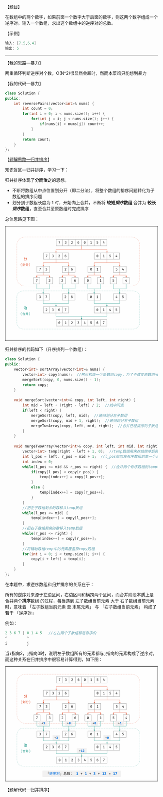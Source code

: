 【题目】

在数组中的两个数字，如果前面一个数字大于后面的数字，则这两个数字组成一个逆序对。输入一个数组，求出这个数组中的逆序对的总数。

【示例】

```c++
输入: [7,5,6,4]
输出: 5
```

---

【我的思路—暴力】

两重循环判断逆序对个数，O(N^2)很显然会超时，然而本菜鸡只能想到暴力

【我的代码—暴力】

```c++
class Solution {
public:
    int reversePairs(vector<int>& nums) {
        int count = 0;
        for(int i = 0; i < nums.size(); i++) {
            for(int j = i; j < nums.size(); j++) {
                if(nums[i] > nums[j]) count++; 
            }
        }
        return count;
    }
};
```

【[题解思路—归并排序](https://leetcode-cn.com/problems/shu-zu-zhong-de-ni-xu-dui-lcof/solution/jian-zhi-offer-51-shu-zu-zhong-de-ni-xu-pvn2h/)】

知识盲区—归并排序，学习一下：

归并排序体现了**分而治之**的思想。

* 不断将数组从中点位置划分开（即二分法），将整个数组的排序问题转化为子数组的排序问题
* 划分到子数组长度为 1 时，开始向上合并，不断将 **较短*排序*数组** 合并为 **较长*排序*数组**，直至合并至原数组时完成排序

总体思路见下图：

![](https://github.com/Yorkzhang19961122/LeetCodeNotebook/blob/main/%E5%89%91%E6%8C%87Offer/%E5%89%91%E6%8C%87Offer51.%E6%95%B0%E7%BB%84%E4%B8%AD%E7%9A%84%E9%80%86%E5%BA%8F%E5%AF%B9_H/02.png)

归并排序的代码如下（升序排列一个数组）：

```c++
class Solution {
public:
    vector<int> sortArray(vector<int>& nums) {
        vector<int> copy(nums);  //拷贝构造一个新数组copy，为了不改变原数组nums
        mergeSort(copy, 0, nums.size() - 1);
        return copy;
    }

    void mergeSort(vector<int>& copy, int left, int right) {
        int mid = left + (right - left) / 2;  //找中间点
        if(left < right) {
            mergeSort(copy, left, mid);  //递归划分左子数组
            mergeSort(copy, mid + 1, right);  //递归划分右子数组
            mergeTwoArray(copy, left, mid, right);  //合并已经排序的子数组
        }
    }

    void mergeTwoArray(vector<int>& copy, int left, int mid, int right) {
        vector<int> temp(right - left + 1, 0);  //temp数组用来存放排序后的结果
        int l_pos = left, r_pos = mid + 1;  //l_pos指向左有序数组的第一个元素，r_pos指向右有序数组的第一个元素
        int index = 0;
        while(l_pos <= mid && r_pos <= right) {  //合并两个有序数组到temp中
            if(copy[l_pos] < copy[r_pos]) {
                temp[index++] = copy[l_pos++];
            }
            else {
                temp[index++] = copy[r_pos++];
            }
        }
        //把左子数组剩余的数移入temp数组
        while(l_pos <= mid) {
            temp[index++] = copy[l_pos++];
        }
        //把右子数组剩余的数移入temp数组
        while(r_pos <= right) {
            temp[index++] = copy[r_pos++];
        }
        //将辅助数组temp中的元素覆盖原copy数组
        for(int i = 0; i < temp.size(); i++) {
            copy[i + left] = temp[i];
        }
    }
};
```

在本题中，求逆序数组和归并排序的关系在于：

所有的逆序对来源于左边区间，右边区间和横跨两个区间，而合并阶段本质上是 合并两个**排序**数组 的过程，每当遇到 左子数组当前元素 大于 右子数组当前元素 时，意味着 「左子数组当前元素 至 末尾元素」 与 「右子数组当前元素」 构成了若干 「逆序对」

例如：

```  C++ 
2 3 6 7 | 0 1 4 5   //左右两个子数组都是有序的
^         ^
i         j
```

当`i`指向2，`j`指向0时，说明左子数组所有的元素都与`j`指向的元素构成了逆序对，而这种关系在归并排序中很容易计算得到，如下图：

![](https://github.com/Yorkzhang19961122/LeetCodeNotebook/blob/main/%E5%89%91%E6%8C%87Offer/%E5%89%91%E6%8C%87Offer51.%E6%95%B0%E7%BB%84%E4%B8%AD%E7%9A%84%E9%80%86%E5%BA%8F%E5%AF%B9_H/01.png)

【题解代码—归并排序】

```

```

